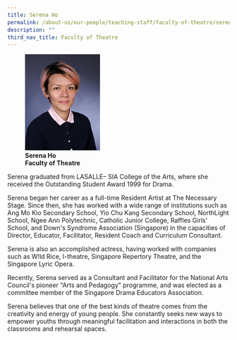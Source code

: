 ```yaml
---
title: Serena Ho
permalink: /about-us/our-people/teaching-staff/faculty-of-theatre/serena-ho/
description: ""
third_nav_title: Faculty of Theatre
---
```

<figure>
<img style="width:40%" src="/images/img_8234-serena-ho.jpg">
<figcaption> <strong>Serena Ho<br>
Faculty of Theatre</strong>
</figcaption>
</figure>

Serena graduated from LASALLE– SIA College of the Arts, where she received the Outstanding Student Award 1999 for Drama.  
  
Serena began her career as a full-time Resident Artist at The Necessary Stage. Since then, she has worked with a wide range of institutions such as Ang Mo Kio Secondary School, Yio Chu Kang Secondary School, NorthLight School, Ngee Ann Polytechnic, Catholic Junior College, Raffles Girls’ School, and Down's Syndrome Association (Singapore) in the capacities of Director, Educator, Facilitator, Resident Coach and Curriculum Consultant.  
  
Serena is also an accomplished actress, having worked with companies such as W!ld Rice, I-theatre, Singapore Repertory Theatre, and the Singapore Lyric Opera.

  

Recently, Serena served as a Consultant and Facilitator for the National Arts Council's pioneer "Arts and Pedagogy" programme, and was elected as a committee member of the Singapore Drama Educators Association.  
  
Serena believes that one of the best kinds of theatre comes from the creativity and energy of young people. She constantly seeks new ways to empower youths through meaningful facilitation and interactions in both the classrooms and rehearsal spaces.